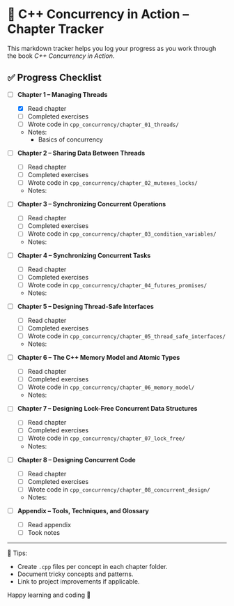 # 📘 C++ Concurrency in Action – Chapter Tracker

This markdown tracker helps you log your progress as you work through the book *C++ Concurrency in Action*.

## ✅ Progress Checklist

- [ ] **Chapter 1 – Managing Threads**
  - [x] Read chapter
  - [ ] Completed exercises
  - [ ] Wrote code in `cpp_concurrency/chapter_01_threads/`
  - Notes:
    - Basics of concurrency

- [ ] **Chapter 2 – Sharing Data Between Threads**
  - [ ] Read chapter
  - [ ] Completed exercises
  - [ ] Wrote code in `cpp_concurrency/chapter_02_mutexes_locks/`
  - Notes:

- [ ] **Chapter 3 – Synchronizing Concurrent Operations**
  - [ ] Read chapter
  - [ ] Completed exercises
  - [ ] Wrote code in `cpp_concurrency/chapter_03_condition_variables/`
  - Notes:

- [ ] **Chapter 4 – Synchronizing Concurrent Tasks**
  - [ ] Read chapter
  - [ ] Completed exercises
  - [ ] Wrote code in `cpp_concurrency/chapter_04_futures_promises/`
  - Notes:

- [ ] **Chapter 5 – Designing Thread-Safe Interfaces**
  - [ ] Read chapter
  - [ ] Completed exercises
  - [ ] Wrote code in `cpp_concurrency/chapter_05_thread_safe_interfaces/`
  - Notes:

- [ ] **Chapter 6 – The C++ Memory Model and Atomic Types**
  - [ ] Read chapter
  - [ ] Completed exercises
  - [ ] Wrote code in `cpp_concurrency/chapter_06_memory_model/`
  - Notes:

- [ ] **Chapter 7 – Designing Lock-Free Concurrent Data Structures**
  - [ ] Read chapter
  - [ ] Completed exercises
  - [ ] Wrote code in `cpp_concurrency/chapter_07_lock_free/`
  - Notes:

- [ ] **Chapter 8 – Designing Concurrent Code**
  - [ ] Read chapter
  - [ ] Completed exercises
  - [ ] Wrote code in `cpp_concurrency/chapter_08_concurrent_design/`
  - Notes:

- [ ] **Appendix – Tools, Techniques, and Glossary**
  - [ ] Read appendix
  - [ ] Took notes

---

🧠 Tips:
- Create `.cpp` files per concept in each chapter folder.
- Document tricky concepts and patterns.
- Link to project improvements if applicable.

Happy learning and coding 🚀
